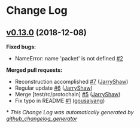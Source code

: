 # Change Log

## [v0.13.0](https://github.com/JarryShaw/PyPCAPKit/tree/v0.13.0) (2018-12-08)
**Fixed bugs:**

- NameError: name 'packet' is not defined [\#2](https://github.com/JarryShaw/PyPCAPKit/issues/2)

**Merged pull requests:**

- Reconstruction accomplished [\#7](https://github.com/JarryShaw/PyPCAPKit/pull/7) ([JarryShaw](https://github.com/JarryShaw))
- Regular update [\#6](https://github.com/JarryShaw/PyPCAPKit/pull/6) ([JarryShaw](https://github.com/JarryShaw))
- Merge \[test/rc/protochain\] [\#5](https://github.com/JarryShaw/PyPCAPKit/pull/5) ([JarryShaw](https://github.com/JarryShaw))
- Fix typo in README [\#1](https://github.com/JarryShaw/PyPCAPKit/pull/1) ([gousaiyang](https://github.com/gousaiyang))



\* *This Change Log was automatically generated by [github_changelog_generator](https://github.com/skywinder/Github-Changelog-Generator)*